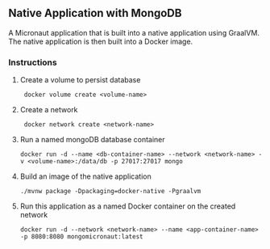 ## Native Application with MongoDB

A Micronaut application that is built into a native application using GraalVM. The native application is then built 
into a Docker image. 

### Instructions
1. Create a volume to persist database
   ```
    docker volume create <volume-name>
   ```
2. Create a network
   ```
    docker network create <network-name>
    ```
3. Run a named mongoDB database container 
    ```
    docker run -d --name <db-container-name> --network <network-name> -v <volume-name>:/data/db -p 27017:27017 mongo
    ```
4. Build an image of the native application
    ```
   ./mvnw package -Dpackaging=docker-native -Pgraalvm   
    ```
5. Run this application as a named Docker container on the created network
    ```
    docker run -d --network <network-name> --name <app-container-name> -p 8080:8080 mongomicronaut:latest
    ```

